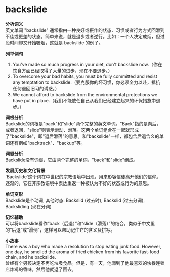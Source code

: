 # backslide

**分析词义**  
英文单词 "backslide" 通常指由一种良好或振作的状态、习惯或者行为方式回滑到不佳或更差的状态。简单来说，就是退步或者逆行。比如：一个人决定戒烟，但过段时间却又开始吸烟，这就是 backslide 的例子。

  

**列举例句**

  

1.  You've made so much progress in your diet, don't backslide now.（你在饮食方面已经取得了大量的进步，现在不要退步。）
2.  To overcome your bad habits, you must be fully committed and resist any temptation to backslide.（要克服你的坏习惯，你必须全力以赴，抵抗任何退回旧习的诱惑。）
3.  We cannot afford to backslide from the environmental protections we have put in place.（我们不能放任自己从我们已经建立起来的环保措施中退步。）

  

**词根分析**  
Backslide的词根是"back"和"slide"两个完整的英文单词。"Back"指的是向后，或者返回，"slide"则表示滑动、滑落。这两个单词组合在一起就形成了"backslide"，即"退后滑落"的意思。和"backslide"一样，都包含后退含义的单词还有例如"backtrack"、"backup"等。

  

**词缀分析**  
Backslide没有词缀，它由两个完整的单词，"back"和"slide"组成。

  

**发展历史和文化背景**  
'Backslide'这个词在中世纪的宗教语境中出现，用来形容信徒离开他们的信仰。逐渐的，它在非宗教语境中表达重返一种被认为不好的状态或行为的意思。

  

**单词变形**  
Backslide是个动词, 其他时态: Backslid (过去时), Backslid (过去分词), Backsliding (现在分词)

  

**记忆辅助**  
可以将backslide看作“back（后退）”和“slide（滑落）”的结合，类似于中文里的“后退”或“滑倒”，这样可以帮助记住它的含义及拼写。

  

**小故事**  
There was a boy who made a resolution to stop eating junk food. However, one day, he smelled the aroma of fried chicken from his favorite fast-food chain, and he backslide.  
曾经有个男孩决定不再吃垃圾食品。但是，有一天，他闻到了他最喜欢的快餐连锁店炸鸡的香味，然后他就退了回去。
